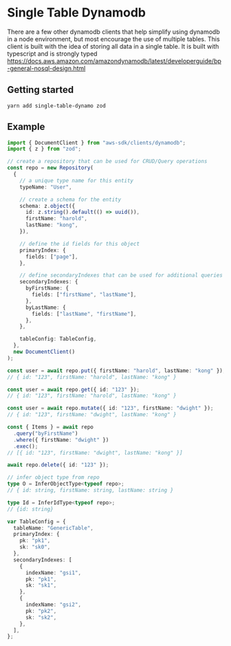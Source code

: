 # Single Table Dynamodb

There are a few other dynamodb clients that help simplify using dynamodb in a node environment, but most encourage the use of multiple tables. This client is built with the idea of storing all data in a single table. It is built with typescript and is strongly typed https://docs.aws.amazon.com/amazondynamodb/latest/developerguide/bp-general-nosql-design.html

## Getting started

```
yarn add single-table-dynamo zod
```

## Example

```typescript
import { DocumentClient } from "aws-sdk/clients/dynamodb";
import { z } from "zod";

// create a repository that can be used for CRUD/Query operations
const repo = new Repository(
  {
    // a unique type name for this entity
    typeName: "User",

    // create a schema for the entity
    schema: z.object({
      id: z.string().default(() => uuid()),
      firstName: "harold",
      lastName: "kong",
    }),

    // define the id fields for this object
    primaryIndex: {
      fields: ["page"],
    },

    // define secondaryIndexes that can be used for additional queries
    secondaryIndexes: {
      byFirstName: {
        fields: ["firstName", "lastName"],
      },
      byLastName: {
        fields: ["lastName", "firstName"],
      },
    },

    tableConfig: TableConfig,
  },
  new DocumentClient()
);

const user = await repo.put({ firstName: "harold", lastName: "kong" });
// { id: "123", firstName: "harold", lastName: "kong" }

const user = await repo.get({ id: "123" });
// { id: "123", firstName: "harold", lastName: "kong" }

const user = await repo.mutate({ id: "123", firstName: "dwight" });
// { id: "123", firstName: "dwight", lastName: "kong" }

const { Items } = await repo
  .query("byFirstName")
  .where({ firstName: "dwight" })
  .exec();
// [{ id: "123", firstName: "dwight", lastName: "kong" }]

await repo.delete({ id: "123" });

// infer object type from repo
type O = InferObjectType<typeof repo>;
// { id: string, firstName: string, lastName: string }

type Id = InferIdType<typeof repo>;
// {id: string}

var TableConfig = {
  tableName: "GenericTable",
  primaryIndex: {
    pk: "pk1",
    sk: "sk0",
  },
  secondaryIndexes: [
    {
      indexName: "gsi1",
      pk: "pk1",
      sk: "sk1",
    },
    {
      indexName: "gsi2",
      pk: "pk2",
      sk: "sk2",
    },
  ],
};
```
